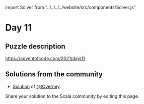 import Solver from "../../../../website/src/components/Solver.js"

# Day 11

## Puzzle description

https://adventofcode.com/2021/day/11

## Solutions from the community

- [Solution](https://github.com/tOverney/AdventOfCode2021/blob/main/src/main/scala/ch/overney/aoc/day11/) of [@tOverney](https://github.com/tOverney).

Share your solution to the Scala community by editing this page.
